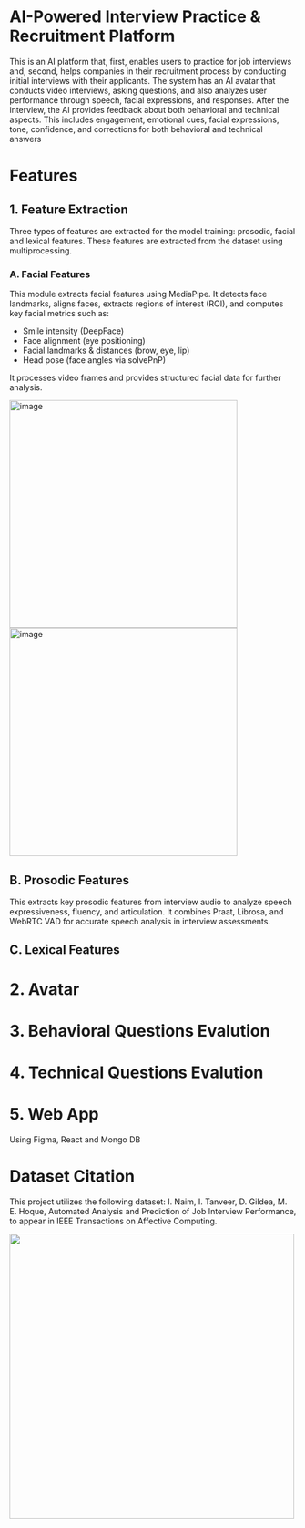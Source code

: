 # AI-Powered Interview Practice & Recruitment Platform
This is an AI platform that, first, enables users to practice for job interviews and, second, helps companies in their recruitment process by conducting initial interviews with their applicants. The system has an AI avatar that conducts video interviews, asking questions, and also analyzes user performance through  speech, facial expressions, and responses. After the interview, the AI provides feedback about  both behavioral and technical aspects. This includes engagement, emotional cues, facial expressions, tone, confidence, and corrections for both behavioral and technical answers

# Features
## 1. Feature Extraction
Three types of features are extracted for the model training: prosodic, facial and lexical features. These features are extracted from the dataset using multiprocessing.
### A. Facial Features
This module extracts facial features using MediaPipe. It detects face landmarks, aligns faces, extracts regions of interest (ROI), and computes key facial metrics such as:
  - Smile intensity (DeepFace)
  - Face alignment (eye positioning)
  - Facial landmarks & distances (brow, eye, lip)
  - Head pose (face angles via solvePnP)

It processes video frames and provides structured facial data for further analysis.

<img width="400" alt="image" src="https://github.com/user-attachments/assets/9a62e4bc-6baf-4b9d-8e53-dcd60b8278c7"/> <img width="400" alt="image" src="https://github.com/user-attachments/assets/2c8e37ca-9d66-4231-9419-46026e2c6ad4" />

## B. Prosodic Features
This extracts key prosodic features from interview audio to analyze speech expressiveness, fluency, and articulation. It combines Praat, Librosa, and WebRTC VAD for accurate speech analysis in interview assessments.

## C. Lexical Features

# 2. Avatar

# 3. Behavioral Questions Evalution

# 4. Technical Questions Evalution

# 5. Web App
Using Figma, React and Mongo DB

# Dataset Citation
This project utilizes the following dataset:
I. Naim, I. Tanveer, D. Gildea, M. E. Hoque, Automated Analysis and Prediction of Job Interview Performance, to appear in IEEE Transactions on Affective Computing.

<img src="https://github.com/user-attachments/assets/836201c4-81c4-4283-81a5-7ec33408ac0e" width="500">

